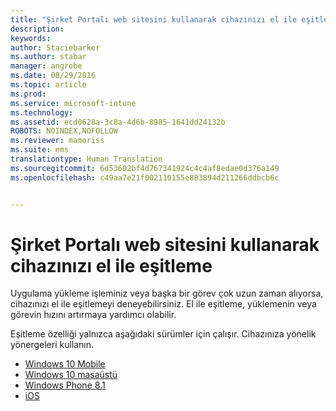 ```yaml
---
title: "Şirket Portalı web sitesini kullanarak cihazınızı el ile eşitleme | Microsoft Intune"
description: 
keywords: 
author: Staciebarker
ms.author: stabar
manager: angrobe
ms.date: 08/29/2016
ms.topic: article
ms.prod: 
ms.service: microsoft-intune
ms.technology: 
ms.assetid: ecd0628a-3c8a-4d6b-8985-1641dd24132b
ROBOTS: NOINDEX,NOFOLLOW
ms.reviewer: mamoriss
ms.suite: ems
translationtype: Human Translation
ms.sourcegitcommit: 6d53602bf4d767341924c4c4af8edae0d376a149
ms.openlocfilehash: c49aa7e21f002110155e883894d211266ddbcb6c


---
```



# Şirket Portalı web sitesini kullanarak cihazınızı el ile eşitleme

Uygulama yükleme işleminiz veya başka bir görev çok uzun zaman alıyorsa, cihazınızı el ile eşitlemeyi deneyebilirsiniz. El ile eşitleme, yüklemenin veya görevin hızını artırmaya yardımcı olabilir.

Eşitleme özelliği yalnızca aşağıdaki sürümler için çalışır. Cihazınıza yönelik yönergeleri kullanın.

* [Windows 10 Mobile](sync-your-device-manually-windows.md#windows-10-mobile)
* [Windows 10 masaüstü](sync-your-device-manually-windows.md#windows-10-desktop)
* [Windows Phone 8.1](sync-your-device-manually-windows.md#windows-phone-8-1)
* [iOS](sync-your-device-manually-ios.md)



<!--HONumber=Oct16_HO2-->


